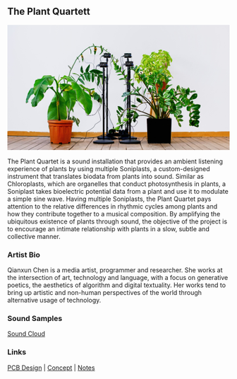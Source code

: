 ## The Plant Quartett
![](Imgs/installation_shot_web.jpg)

The Plant Quartet is a sound installation that provides an ambient listening experience of plants by using multiple Soniplasts, a custom-designed instrument that translates biodata from plants into sound. Similar as Chloroplasts, which are organelles that conduct photosynthesis in plants, a Soniplast takes bioelectric potential data from a plant and use it to modulate a simple sine wave. Having multiple Soniplasts, the Plant Quartet pays attention to the relative differences in rhythmic cycles among plants and how they contribute together to a musical composition. By amplifying the ubiquitous existence of plants through sound, the objective of the project is to encourage an intimate relationship with plants in a slow, subtle and collective manner.

### Artist Bio
Qianxun Chen is a media artist, programmer and researcher. She works at the intersection of art, technology and language, with a focus on generative poetics, the aesthetics of algorithm and digital textuality. Her works tend to bring up artistic and non-human perspectives of the world through alternative usage of technology.

### Sound Samples
[Sound Cloud](https://soundcloud.com/user-523089589/the-plant-quatett)

### Links
[PCB Design](https://github.com/digitalmediabremen/plantSonification/blob/main/pcb/pcbDesign.md) |
[Concept](https://github.com/digitalmediabremen/plantSonification/blob/main/concept.md) | [Notes](https://github.com/digitalmediabremen/plantSonification/blob/main/notes.md)
